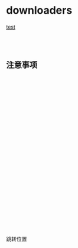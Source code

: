# downloaders
[test](#py_ali)

<br /> 
<br />

## 注意事项

<br /> 
<br /> 
<br /> 
<br /> 
<br /> 
<br /> 
<br /> 
<br /> 
<br /> 
<br /> 
<br />
<br /> 
<br /> 
<br /> 
<br /> 
<br /> 
<br /> 
<br />
<br /> 
<br /> 
<br /> 
<br /> 
<br /> 
<br /> 
<br />

<div id="py_ali" >跳转位置</div>
